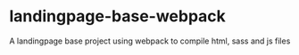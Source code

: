 # landingpage-base-webpack
A landingpage base project using webpack to compile html, sass and js files
